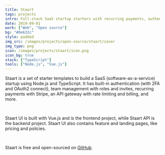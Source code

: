 ```yaml
---
title: Staart
tags: projects
intro: Full-stack SaaS startup starters with recurring payments, authentication, API gateway, and more
date: 2019-09-01
work: ["Web", "Open source"]
bg: "#0e632c"
style: padded
img_src: /images/projects/open-source/staart/cover
img_type: png
icon: /images/projects/staart/icon.png
icon_bg: true
stack: ["TypeScript"]
tools: ["Node.js", "Vue.js"]
---
```


Staart is a set of starter templates to build a SaaS (software-as-a-service) startup using Node.js and TypeScript. It has built-in authentication (with 2FA and OAuth2 connect), team management with roles and invites, recurring payments with Stripe, an API gateway with rate limiting and billing, and more.

<div class="two-images">
  <img alt="" src="/images/projects/open-source/staart/1.png">
  <img alt="" src="/images/projects/open-source/staart/2.png">
</div>

Staart UI is built with Vue.js and is the frontend project, while Staart API is the backend project. Staart UI also contains feature and landing pages, like pricing and policies.

<div class="two-images">
  <img alt="" src="/images/projects/open-source/staart/3.png">
  <img alt="" src="/images/projects/open-source/staart/4.png">
</div>

Staart is free and open-sourced on [GitHub](https://github.com/staart).

<div class="two-images">
  <img alt="" src="/images/projects/open-source/staart/5.png">
  <img alt="" src="/images/projects/open-source/staart/6.png">
</div>

<div class="image"><img alt="" src="/images/projects/open-source/staart/cover.png"></div>
